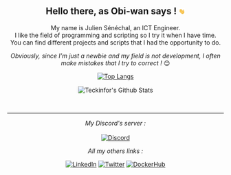 <div align="center">
<h2> <b>Hello there</b>, as Obi-wan says ! <img src="https://github.com/Teckinfor/Teckinfor/blob/main/gif/Hi.gif" width="15px"></h2>
</div>

<div align="center" width="50">

<!-- <img src="" alt="Welcome!" width="300"/> -->

</div>

<div align="center">

My name is Julien Sénéchal, an ICT Engineer. <br>
I like the field of programming and scripting so I try it when I have time. <br>
You can find different projects and scripts that I had the opportunity to do. <br>


<i>Obviously, since I’m just a newbie and my field is not development, I often make mistakes that I try to correct !</i> 😊

</div>

<div align="center">
  
 [![Top Langs](https://github-readme-stats.vercel.app/api/top-langs/?username=Teckinfor&hide=tex&layout=compact&color=black)](https://github.com/anuraghazra/github-readme-stats)

<img align="center" src="https://github-readme-stats.vercel.app/api?username=Teckinfor&show_icons=true&theme=algolia" alt="Teckinfor's Github Stats"><br>
  


</br>

---

<i>My Discord's server :</i><br><br>
<a href="https://discord.gg/FJEZq47XNy" target="_blank"><img src="https://img.shields.io/discord/349212400790142996?color=blue&label=Spirlow&style=for-the-badge" alt="Discord"></a>

<i>All my others links :</i><br>

<a href="https://www.linkedin.com/in/senechaljulien/" target="_blank"><img src="https://img.shields.io/badge/LinkedIn-senechaljulien-blue?style=for-the-badge&logo=linkedin" alt="LinkedIn"></a>
<a href="https://twitter.com/julien_senechal" target="_blank"><img src="https://img.shields.io/badge/Twitter-julien_senechal-blue?style=for-the-badge&logo=twitter" alt="Twitter"></a>
<a href="https://hub.docker.com/u/teckinfor" target="_blank"><img src="https://img.shields.io/badge/DockerHub-teckinfor-blue?style=for-the-badge&logo=docker" alt="DockerHub"></a>
</div>

<!-- Readme inspired by ABSphreak -->

